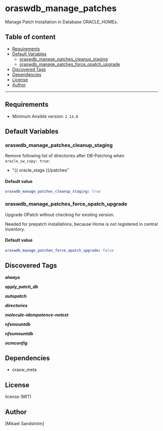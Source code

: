 # oraswdb_manage_patches

Manage Patch Installation in Database ORACLE_HOMEs.

## Table of content

- [Requirements](#requirements)
- [Default Variables](#default-variables)
  - [oraswdb_manage_patches_cleanup_staging](#oraswdb_manage_patches_cleanup_staging)
  - [oraswdb_manage_patches_force_opatch_upgrade](#oraswdb_manage_patches_force_opatch_upgrade)
- [Discovered Tags](#discovered-tags)
- [Dependencies](#dependencies)
- [License](#license)
- [Author](#author)

---

## Requirements

- Minimum Ansible version: `2.14.0`

## Default Variables

### oraswdb_manage_patches_cleanup_staging

Remove following list of directories after DB-Patching when `oracle_sw_copy: true`:

- "{{ oracle_stage }}/patches"

#### Default value

```YAML
oraswdb_manage_patches_cleanup_staging: true
```

### oraswdb_manage_patches_force_opatch_upgrade

Upgrade OPatch without checking for existing version.

Needed for prepatch installations, because Home is not
registered in central inventory.

#### Default value

```YAML
oraswdb_manage_patches_force_opatch_upgrade: false
```

## Discovered Tags

**_always_**

**_apply_patch_db_**

**_autopatch_**

**_directories_**

**_molecule-idempotence-notest_**

**_nfsmountdb_**

**_nfsumountdb_**

**_ocmconfig_**

## Dependencies

- orasw_meta

## License

license (MIT)

## Author

[Mikael Sandström]
